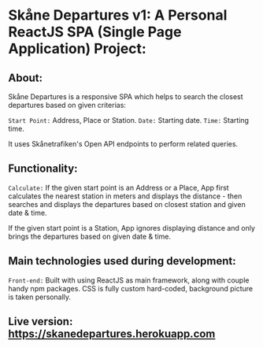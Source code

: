 # Skåne Departures v1: A Personal ReactJS SPA (Single Page Application) Project:

## About:

Skåne Departures is a responsive SPA which helps to search the closest departures based on given criterias:

`Start Point:` Address, Place or Station.
`Date:` Starting date.
`Time:` Starting time.

It uses Skånetrafiken's Open API endpoints to perform related queries.

## Functionality:

`Calculate:` If the given start point is an Address or a Place, App first calculates the nearest station in meters and displays the distance - then searches and displays the departures based on closest station and given date & time.

If the given start point is a Station, App ignores displaying distance and only brings the departures based on given date & time.

## Main technologies used during development:

`Front-end:` Built with using ReactJS as main framework, along with couple handy npm packages. CSS is fully custom hard-coded, background picture is taken personally.

## Live version: https://skanedepartures.herokuapp.com
